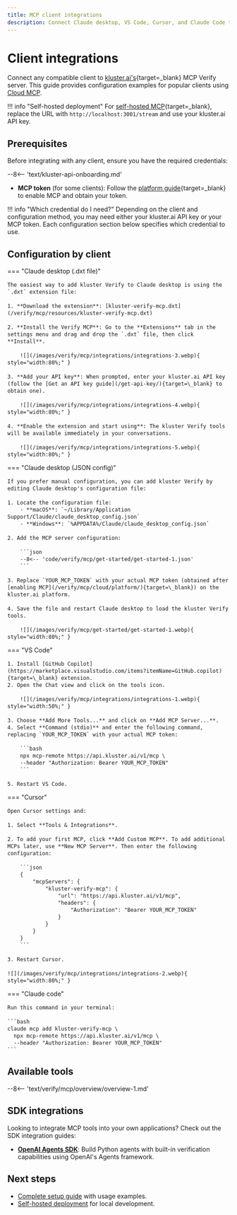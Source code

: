 ```yaml
---
title: MCP client integrations
description: Connect Claude desktop, VS Code, Cursor, and Claude Code to kluster.ai verification tools with ready-to-use configuration examples.
---
```


# Client integrations

Connect any compatible client to [kluster.ai's](https://www.kluster.ai/){target=\_blank} MCP Verify server. This guide provides configuration examples for popular clients using [Cloud MCP](/verify/mcp/cloud/platform/).

!!! info "Self-hosted deployment"
    For [self-hosted MCP](/verify/mcp/self-hosted/){target=\_blank}, replace the URL with `http://localhost:3001/stream` and use your kluster.ai API key.

## Prerequisites
      
Before integrating with any client, ensure you have the required credentials:
      
--8<-- 'text/kluster-api-onboarding.md'
- **MCP token** (for some clients): Follow the [platform guide](/verify/mcp/cloud/platform/){target=\_blank} to enable MCP and obtain your token.

!!! info "Which credential do I need?"
    Depending on the client and configuration method, you may need either your kluster.ai API key or your MCP token. Each configuration section below specifies which credential to use.

## Configuration by client

=== "Claude desktop (.dxt file)"

    The easiest way to add kluster Verify to Claude desktop is using the `.dxt` extension file:

    1. **Download the extension**: [kluster-verify-mcp.dxt](/verify/mcp/resources/kluster-verify-mcp.dxt)

    2. **Install the Verify MCP**: Go to the **Extensions** tab in the settings menu and drag and drop the `.dxt` file, then click **Install**.

        ![](/images/verify/mcp/integrations/integrations-3.webp){ style="width:80%;" }

    3. **Add your API key**: When prompted, enter your kluster.ai API key (follow the [Get an API key guide](/get-api-key/){target=\_blank} to obtain one).

        ![](/images/verify/mcp/integrations/integrations-4.webp){ style="width:80%;" }

    4. **Enable the extension and start using**: The kluster Verify tools will be available immediately in your conversations.

        ![](/images/verify/mcp/integrations/integrations-5.webp){ style="width:80%;" }

=== "Claude desktop (JSON config)"

    If you prefer manual configuration, you can add kluster Verify by editing Claude desktop's configuration file:

    1. Locate the configuration file:
        - **macOS**: `~/Library/Application Support/Claude/claude_desktop_config.json`
        - **Windows**: `%APPDATA%/Claude/claude_desktop_config.json`

    2. Add the MCP server configuration:
    
        ```json
        --8<-- 'code/verify/mcp/get-started/get-started-1.json'
        ```

    3. Replace `YOUR_MCP_TOKEN` with your actual MCP token (obtained after [enabling MCP](/verify/mcp/cloud/platform/){target=\_blank}) on the kluster.ai platform.

    4. Save the file and restart Claude desktop to load the kluster Verify tools.

        ![](/images/verify/mcp/get-started/get-started-1.webp){ style="width:80%;" }

=== "VS Code"

    1. Install [GitHub Copilot](https://marketplace.visualstudio.com/items?itemName=GitHub.copilot){target=\_blank} extension.
    2. Open the Chat view and click on the tools icon.

        ![](/images/verify/mcp/integrations/integrations-1.webp){ style="width:50%;" }

    3. Choose **Add More Tools...** and click on **Add MCP Server...**.
    4. Select **Command (stdio)** and enter the following command, replacing `YOUR_MCP_TOKEN` with your actual MCP token:

        ```bash
        npx mcp-remote https://api.kluster.ai/v1/mcp \
        --header "Authorization: Bearer YOUR_MCP_TOKEN"
        ```

    5. Restart VS Code.

=== "Cursor"

    Open Cursor settings and:
    
    1. Select **Tools & Integrations**.

    2. To add your first MCP, click **Add Custom MCP**. To add additional MCPs later, use **New MCP Server**. Then enter the following configuration:
            
        ```json
        {
            "mcpServers": {
                "kluster-verify-mcp": {
                    "url": "https://api.kluster.ai/v1/mcp",
                    "headers": {
                        "Authorization": "Bearer YOUR_MCP_TOKEN"
                    }
                }
            }
        }
        ```

    3. Restart Cursor.

    ![](/images/verify/mcp/integrations/integrations-2.webp){ style="width:80%;" }

=== "Claude code"

    Run this command in your terminal:

    ```bash
    claude mcp add kluster-verify-mcp \
      npx mcp-remote https://api.kluster.ai/v1/mcp \
      --header "Authorization: Bearer YOUR_MCP_TOKEN"
    ```

## Available tools

--8<-- 'text/verify/mcp/overview/overview-1.md'
<!-- Commenting this for safekeeping -->
<!--See [Tools reference](/verify/mcp/tools/){target=\_blank} for parameters and examples.-->

## SDK integrations

Looking to integrate MCP tools into your own applications? Check out the SDK integration guides:

- **[OpenAI Agents SDK](/verify/mcp/sdk-integrations/openai-agents/)**: Build Python agents with built-in verification capabilities using OpenAI's Agents framework.

## Next steps

- [Complete setup guide](/verify/mcp/get-started/) with usage examples.
- [Self-hosted deployment](/verify/mcp/self-hosted/) for local development.